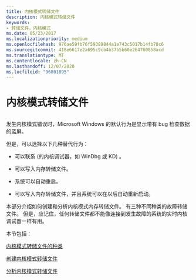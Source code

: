 ```yaml
---
title: 内核模式转储文件
description: 内核模式转储文件
keywords:
- 转储文件，内核模式
ms.date: 05/23/2017
ms.localizationpriority: medium
ms.openlocfilehash: 976ae59fb76f59389844a1e743c5017b14fb78c6
ms.sourcegitcommit: 418e6617e2a695c9cb4b37b5b60e264760858acd
ms.translationtype: MT
ms.contentlocale: zh-CN
ms.lasthandoff: 12/07/2020
ms.locfileid: "96801895"
---
```

# <a name="kernel-mode-dump-files"></a>内核模式转储文件


## <span id="ddk_kernel_mode_dump_files_dbg"></span><span id="DDK_KERNEL_MODE_DUMP_FILES_DBG"></span>


发生内核模式错误时，Microsoft Windows 的默认行为是显示带有 bug 检查数据的蓝屏。

但是，可以选择以下几种替代行为：

-   可以联系 (的内核调试器，如 WinDbg 或 KD) 。

-   可以写入内存转储文件。

-   系统可以自动重启。

-   可以写入内存转储文件，并且系统可以在以后自动重新启动。

本部分介绍如何创建和分析内核模式内存转储文件。 有三种不同种类的故障转储文件。 但是，应记住，任何转储文件都不能像连接到发生故障的系统的实时内核调试器一样有用。

本节包括：

[内核模式转储文件的种类](varieties-of-kernel-mode-dump-files.md)

[创建内核模式转储文件](creating-a-kernel-mode-dump-file.md)

[分析内核模式转储文件](analyzing-a-kernel-mode-dump-file.md)

 

 





